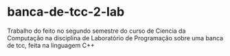 # banca-de-tcc-2-lab
Trabalho do  feito no segundo semestre do curso de Ciencia da Computação na disciplina de Laboratório de Programação sobre uma banca de tcc, feita na linguagem C++
